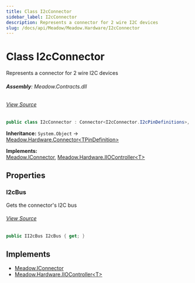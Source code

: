 ```yaml
---
title: Class I2cConnector
sidebar_label: I2cConnector
description: Represents a connector for 2 wire I2C devices
slug: /docs/api/Meadow/Meadow.Hardware/I2cConnector
---
```

# Class I2cConnector
Represents a connector for 2 wire I2C devices

###### **Assembly**: Meadow.Contracts.dll
###### [View Source](https://github.com/WildernessLabs/Meadow.Contracts.git/blob/develop/Source/Meadow.Contracts/Hardware/Contracts/Connectors/I2cConnector.cs#L8)
```csharp title="Declaration"
public class I2cConnector : Connector<I2cConnector.I2cPinDefinitions>, IConnector, IIOController<I2cConnector.I2cPinDefinitions>
```
**Inheritance:** `System.Object` -> [Meadow.Hardware.Connector&lt;TPinDefinition&gt;](../Meadow.Hardware/Connector`TPinDefinition`)

**Implements:**  
[Meadow.IConnector](../Meadow/IConnector), [Meadow.Hardware.IIOController&lt;T&gt;](../Meadow.Hardware/IIOController`T`)

## Properties
### I2cBus
Gets the connector's I2C bus
###### [View Source](https://github.com/WildernessLabs/Meadow.Contracts.git/blob/develop/Source/Meadow.Contracts/Hardware/Contracts/Connectors/I2cConnector.cs#L79)
```csharp title="Declaration"
public II2cBus I2cBus { get; }
```

## Implements

* [Meadow.IConnector](../Meadow/IConnector)
* [Meadow.Hardware.IIOController&lt;T&gt;](../Meadow.Hardware/IIOController`T`)
